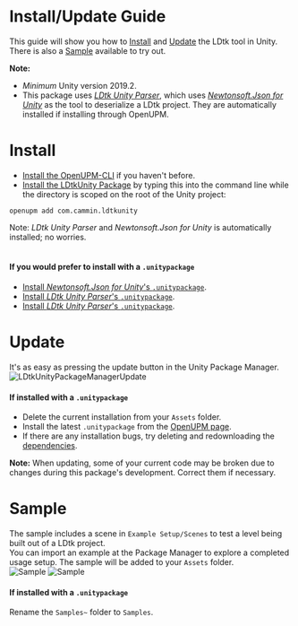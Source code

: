 # Install/Update Guide
This guide will show you how to [Install](https://github.com/Cammin/LDtkUnity/blob/master/INSTALL.md#install) and [Update](https://github.com/Cammin/LDtkUnity/blob/master/INSTALL.md#update) the LDtk tool in Unity. There is also a [Sample](https://github.com/Cammin/LDtkUnity/blob/master/INSTALL.md#sample) available to try out.
<br/>

**Note:** 
- *Minimum* Unity version 2019.2.
- This package uses [*LDtk Unity Parser*](https://github.com/Cammin/LDtkUnityParser), which uses [*Newtonsoft.Json for Unity*](https://github.com/jilleJr/Newtonsoft.Json-for-Unity) as the tool to deserialize a LDtk project. They are automatically installed if installing through OpenUPM.

# Install
- [Install the OpenUPM-CLI](https://openupm.com/docs/getting-started.html#installing-openupm-cli) if you haven't before.
- [Install the LDtkUnity Package](https://openupm.com/docs/getting-started.html#installing-a-upm-package) by typing this into the command line while the directory is scoped on the root of the Unity project:  
```
openupm add com.cammin.ldtkunity
```  
Note: *LDtk Unity Parser* and *Newtonsoft.Json for Unity* is automatically installed; no worries.
<br/><br/>

#### If you would prefer to install with a `.unitypackage`
- [Install *Newtonsoft.Json for Unity*'s `.unitypackage`](https://github.com/jilleJr/Newtonsoft.Json-for-Unity/wiki/Installation-via-UPM).  
- [Install *LDtk Unity Parser*'s `.unitypackage`](https://openupm.com/packages/com.cammin.ldtkunityparser/).  
- [Install *LDtk Unity Parser*'s `.unitypackage`](https://openupm.com/packages/com.cammin.ldtkunity/).

# Update
It's as easy as pressing the update button in the Unity Package Manager.
![LDtkUnityPackageManagerUpdate](https://github.com/Cammin/LDtkUnity/blob/master/DocImages~/LDtkUnityPackageManagerUpdate.png)

#### If installed with a `.unitypackage`
- Delete the current installation from your `Assets` folder.
- Install the latest `.unitypackage` from the [OpenUPM page](https://openupm.com/packages/com.cammin.ldtkunity/).  
- If there are any installation bugs, try deleting and redownloading the [dependencies](https://github.com/Cammin/LDtkUnity/blob/master/INSTALL.md#if-you-would-prefer-to-install-with-a-unitypackage).
  
**Note:** When updating, some of your current code may be broken due to changes during this package's development. Correct them if necessary.  

# Sample
The sample includes a scene in `Example Setup/Scenes` to test a level being built out of a LDtk project.  
You can import an example at the Package Manager to explore a completed usage setup. The sample will be added to your `Assets` folder.  
![Sample](https://github.com/Cammin/LDtkUnity/blob/master/DocImages~/SamplePackageManager.png)
![Sample](https://github.com/Cammin/LDtkUnity/blob/master/DocImages~/SampleProjectView.png)

#### If installed with a `.unitypackage`
Rename the `Samples~` folder to `Samples`.
